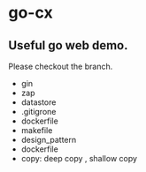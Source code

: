 # go-cx
## Useful go web demo.
Please checkout the branch.
- gin
- zap
- datastore
- .gitigrone
- dockerfile
- makefile
- design_pattern
- dockerfile
- copy: deep copy , shallow copy